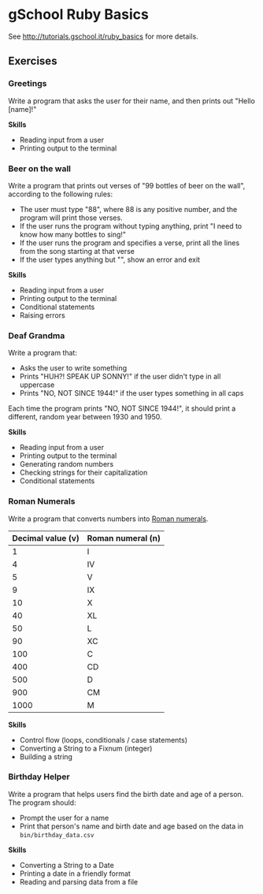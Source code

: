 # gSchool Ruby Basics

See http://tutorials.gschool.it/ruby_basics for more details.

## Exercises

### Greetings

Write a program that asks the user for their name, and then prints out "Hello [name]!"

**Skills**

* Reading input from a user
* Printing output to the terminal

### Beer on the wall

Write a program that prints out verses of "99 bottles of beer on the wall", according to the following rules:

* The user must type "88", where 88 is any positive number, and the program will print those verses.
* If the user runs the program without typing anything, print "I need to know how many bottles to sing!"
* If the user runs the program and specifies a verse, print all the lines from the song starting at that verse
* If the user types anything but "<number>", show an error and exit

**Skills**

* Reading input from a user
* Printing output to the terminal
* Conditional statements
* Raising errors

### Deaf Grandma ###

Write a program that:

* Asks the user to write something
* Prints "HUH?! SPEAK UP SONNY!" if the user didn't type in all uppercase
* Prints "NO, NOT SINCE 1944!" if the user types something in all caps

Each time the program prints "NO, NOT SINCE 1944!", it should print a different, random year between 1930 and 1950.

**Skills**

* Reading input from a user
* Printing output to the terminal
* Generating random numbers
* Checking strings for their capitalization
* Conditional statements

### Roman Numerals

Write a program that converts numbers into [Roman numerals](http://www.rapidtables.com/convert/number/how-number-to-roman-numerals.htm).

Decimal value (v) | Roman numeral (n)
------------------|------------------
1                 | I
4                 | IV
5                 | V
9                 | IX
10                | X
40                | XL
50                | L
90                | XC
100               | C
400               | CD
500               | D
900               | CM
1000              | M

**Skills**

* Control flow (loops, conditionals / case statements)
* Converting a String to a Fixnum (integer)
* Building a string

### Birthday Helper

Write a program that helps users find the birth date and age of a person.  The program should:

* Prompt the user for a name
* Print that person's name and birth date and age based on the data in `bin/birthday_data.csv`

**Skills**

* Converting a String to a Date
* Printing a date in a friendly format
* Reading and parsing data from a file
